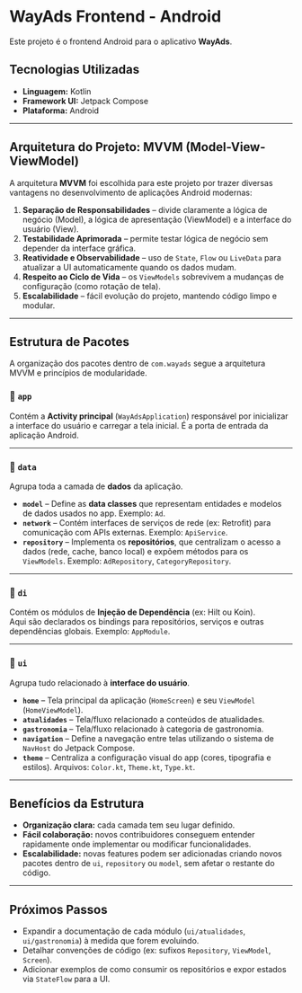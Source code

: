 # WayAds Frontend - Android

Este projeto é o frontend Android para o aplicativo **WayAds**.

## Tecnologias Utilizadas

* **Linguagem:** Kotlin  
* **Framework UI:** Jetpack Compose  
* **Plataforma:** Android  

---

## Arquitetura do Projeto: MVVM (Model-View-ViewModel)

A arquitetura **MVVM** foi escolhida para este projeto por trazer diversas vantagens no desenvolvimento de aplicações Android modernas:

1. **Separação de Responsabilidades** – divide claramente a lógica de negócio (Model), a lógica de apresentação (ViewModel) e a interface do usuário (View).  
2. **Testabilidade Aprimorada** – permite testar lógica de negócio sem depender da interface gráfica.  
3. **Reatividade e Observabilidade** – uso de `State`, `Flow` ou `LiveData` para atualizar a UI automaticamente quando os dados mudam.  
4. **Respeito ao Ciclo de Vida** – os `ViewModels` sobrevivem a mudanças de configuração (como rotação de tela).  
5. **Escalabilidade** – fácil evolução do projeto, mantendo código limpo e modular.  

---

## Estrutura de Pacotes  

A organização dos pacotes dentro de `com.wayads` segue a arquitetura MVVM e princípios de modularidade.  

### 📂 `app`
Contém a **Activity principal** (`WayAdsApplication`) responsável por inicializar a interface do usuário e carregar a tela inicial. É a porta de entrada da aplicação Android.  

---

### 📂 `data`
Agrupa toda a camada de **dados** da aplicação.  

- **`model`** – Define as **data classes** que representam entidades e modelos de dados usados no app. Exemplo: `Ad`.  
- **`network`** – Contém interfaces de serviços de rede (ex: Retrofit) para comunicação com APIs externas. Exemplo: `ApiService`.  
- **`repository`** – Implementa os **repositórios**, que centralizam o acesso a dados (rede, cache, banco local) e expõem métodos para os `ViewModels`. Exemplo: `AdRepository`, `CategoryRepository`.  

---

### 📂 `di`
Contém os módulos de **Injeção de Dependência** (ex: Hilt ou Koin).  
Aqui são declarados os bindings para repositórios, serviços e outras dependências globais. Exemplo: `AppModule`.  

---

### 📂 `ui`
Agrupa tudo relacionado à **interface do usuário**.  

- **`home`** – Tela principal da aplicação (`HomeScreen`) e seu `ViewModel` (`HomeViewModel`).  
- **`atualidades`** – Tela/fluxo relacionado a conteúdos de atualidades.  
- **`gastronomia`** – Tela/fluxo relacionado à categoria de gastronomia.  
- **`navigation`** – Define a navegação entre telas utilizando o sistema de `NavHost` do Jetpack Compose.  
- **`theme`** – Centraliza a configuração visual do app (cores, tipografia e estilos). Arquivos: `Color.kt`, `Theme.kt`, `Type.kt`.  

---

## Benefícios da Estrutura

- **Organização clara:** cada camada tem seu lugar definido.  
- **Fácil colaboração:** novos contribuidores conseguem entender rapidamente onde implementar ou modificar funcionalidades.  
- **Escalabilidade:** novas features podem ser adicionadas criando novos pacotes dentro de `ui`, `repository` ou `model`, sem afetar o restante do código.  

---

## Próximos Passos

- Expandir a documentação de cada módulo (`ui/atualidades`, `ui/gastronomia`) à medida que forem evoluindo.  
- Detalhar convenções de código (ex: sufixos `Repository`, `ViewModel`, `Screen`).  
- Adicionar exemplos de como consumir os repositórios e expor estados via `StateFlow` para a UI.  
